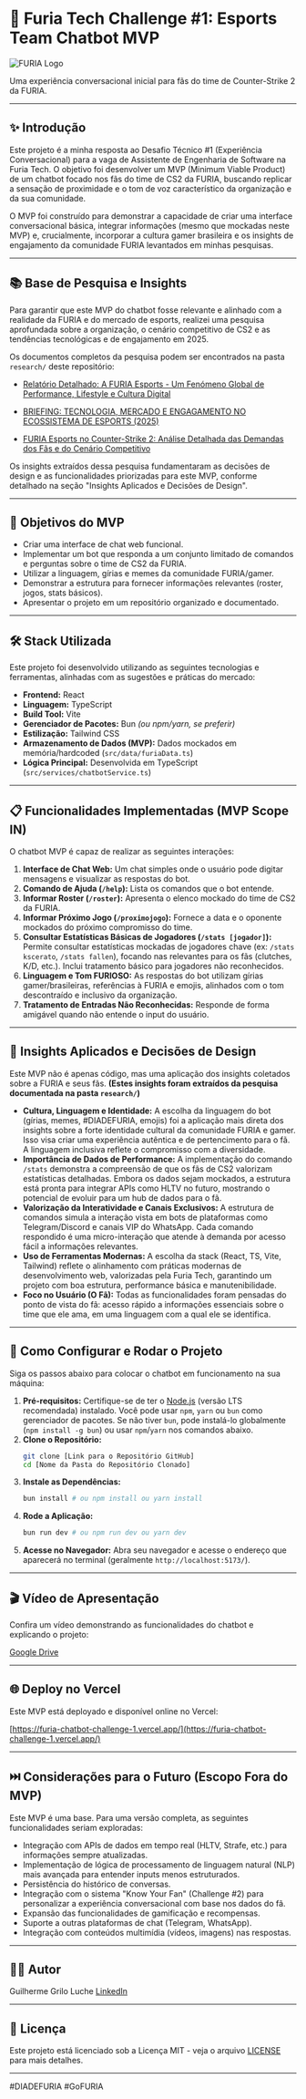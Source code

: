 # 🚀 Furia Tech Challenge #1: Esports Team Chatbot MVP

![FURIA Logo](/public/lovable-uploads/8daf5979-eafd-4127-a941-a36057f4ec81.png)

Uma experiência conversacional inicial para fãs do time de Counter-Strike 2 da FURIA.

---

## ✨ Introdução

Este projeto é a minha resposta ao Desafio Técnico #1 (Experiência Conversacional) para a vaga de Assistente de Engenharia de Software na Furia Tech. O objetivo foi desenvolver um MVP (Minimum Viable Product) de um chatbot focado nos fãs do time de CS2 da FURIA, buscando replicar a sensação de proximidade e o tom de voz característico da organização e da sua comunidade.

O MVP foi construído para demonstrar a capacidade de criar uma interface conversacional básica, integrar informações (mesmo que mockadas neste MVP) e, crucialmente, incorporar a cultura gamer brasileira e os insights de engajamento da comunidade FURIA levantados em minhas pesquisas.

---

## 📚 Base de Pesquisa e Insights

Para garantir que este MVP do chatbot fosse relevante e alinhado com a realidade da FURIA e do mercado de esports, realizei uma pesquisa aprofundada sobre a organização, o cenário competitivo de CS2 e as tendências tecnológicas e de engajamento em 2025.

Os documentos completos da pesquisa podem ser encontrados na pasta `research/` deste repositório:


*   [Relatório Detalhado: A FURIA Esports - Um Fenómeno Global de Performance, Lifestyle e Cultura Digital](research/Fúria%20eSports.md) 
*   [BRIEFING: TECNOLOGIA, MERCADO E ENGAGAMENTO NO ECOSSISTEMA DE ESPORTS (2025)](research/Tecnologia%20e%20Mercado%20de%20eSports%20em%202025.md)

*   [FURIA Esports no Counter-Strike 2: Análise Detalhada das Demandas dos Fãs e do Cenário Competitivo](research/FURIA%20Esports%20no%20Counter-Strike%202.md)

Os insights extraídos dessa pesquisa fundamentaram as decisões de design e as funcionalidades priorizadas para este MVP, conforme detalhado na seção "Insights Aplicados e Decisões de Design".

---

## 🎯 Objetivos do MVP

*   Criar uma interface de chat web funcional.
*   Implementar um bot que responda a um conjunto limitado de comandos e perguntas sobre o time de CS2 da FURIA.
*   Utilizar a linguagem, gírias e memes da comunidade FURIA/gamer.
*   Demonstrar a estrutura para fornecer informações relevantes (roster, jogos, stats básicos).
*   Apresentar o projeto em um repositório organizado e documentado.

---

## 🛠️ Stack Utilizada

Este projeto foi desenvolvido utilizando as seguintes tecnologias e ferramentas, alinhadas com as sugestões e práticas do mercado:

*   **Frontend:** React
*   **Linguagem:** TypeScript
*   **Build Tool:** Vite
*   **Gerenciador de Pacotes:** Bun *(ou npm/yarn, se preferir)*
*   **Estilização:** Tailwind CSS
*   **Armazenamento de Dados (MVP):** Dados mockados em memória/hardcoded (`src/data/furiaData.ts`)
*   **Lógica Principal:** Desenvolvida em TypeScript (`src/services/chatbotService.ts`)

---

## 📋 Funcionalidades Implementadas (MVP Scope IN)

O chatbot MVP é capaz de realizar as seguintes interações:

1.  **Interface de Chat Web:** Um chat simples onde o usuário pode digitar mensagens e visualizar as respostas do bot.
2.  **Comando de Ajuda (`/help`):** Lista os comandos que o bot entende.
3.  **Informar Roster (`/roster`):** Apresenta o elenco mockado do time de CS2 da FURIA.
4.  **Informar Próximo Jogo (`/proximojogo`):** Fornece a data e o oponente mockados do próximo compromisso do time.
5.  **Consultar Estatísticas Básicas de Jogadores (`/stats [jogador]`):** Permite consultar estatísticas mockadas de jogadores chave (ex: `/stats kscerato`, `/stats fallen`), focando nas relevantes para os fãs (clutches, K/D, etc.). Inclui tratamento básico para jogadores não reconhecidos.
6.  **Linguagem e Tom FURIOSO:** As respostas do bot utilizam gírias gamer/brasileiras, referências à FURIA e emojis, alinhados com o tom descontraído e inclusivo da organização.
7.  **Tratamento de Entradas Não Reconhecidas:** Responde de forma amigável quando não entende o input do usuário.

---

## 🧠 Insights Aplicados e Decisões de Design

Este MVP não é apenas código, mas uma aplicação dos insights coletados sobre a FURIA e seus fãs. **(Estes insights foram extraídos da pesquisa documentada na pasta `research/`)**

*   **Cultura, Linguagem e Identidade:** A escolha da linguagem do bot (gírias, memes, #DIADEFURIA, emojis) foi a aplicação mais direta dos insights sobre a forte identidade cultural da comunidade FURIA e gamer. Isso visa criar uma experiência autêntica e de pertencimento para o fã. A linguagem inclusiva reflete o compromisso com a diversidade.
*   **Importância de Dados de Performance:** A implementação do comando `/stats` demonstra a compreensão de que os fãs de CS2 valorizam estatísticas detalhadas. Embora os dados sejam mockados, a estrutura está pronta para integrar APIs como HLTV no futuro, mostrando o potencial de evoluir para um hub de dados para o fã.
*   **Valorização da Interatividade e Canais Exclusivos:** A estrutura de comandos simula a interação vista em bots de plataformas como Telegram/Discord e canais VIP do WhatsApp. Cada comando respondido é uma micro-interação que atende à demanda por acesso fácil a informações relevantes.
*   **Uso de Ferramentas Modernas:** A escolha da stack (React, TS, Vite, Tailwind) reflete o alinhamento com práticas modernas de desenvolvimento web, valorizadas pela Furia Tech, garantindo um projeto com boa estrutura, performance básica e manutenibilidade.
*   **Foco no Usuário (O Fã):** Todas as funcionalidades foram pensadas do ponto de vista do fã: acesso rápido a informações essenciais sobre o time que ele ama, em uma linguagem com a qual ele se identifica.

---

## 🔧 Como Configurar e Rodar o Projeto

Siga os passos abaixo para colocar o chatbot em funcionamento na sua máquina:

1.  **Pré-requisitos:** Certifique-se de ter o [Node.js](https://nodejs.org/) (versão LTS recomendada) instalado. Você pode usar `npm`, `yarn` ou `bun` como gerenciador de pacotes. Se não tiver `bun`, pode instalá-lo globalmente (`npm install -g bun`) ou usar `npm`/`yarn` nos comandos abaixo.
2.  **Clone o Repositório:**
    ```bash
    git clone [Link para o Repositório GitHub]
    cd [Nome da Pasta do Repositório Clonado]
    ```
3.  **Instale as Dependências:**
    ```bash
    bun install # ou npm install ou yarn install
    ```
4.  **Rode a Aplicação:**
    ```bash
    bun run dev # ou npm run dev ou yarn dev
    ```
5.  **Acesse no Navegador:** Abra seu navegador e acesse o endereço que aparecerá no terminal (geralmente `http://localhost:5173/`).

---

## 🎬 Vídeo de Apresentação

Confira um vídeo demonstrando as funcionalidades do chatbot e explicando o projeto:

[Google Drive](https://drive.google.com/file/d/1Evm2hGCCNjP1kfjqQMh6qQIKwZhcr1ij/view?usp=sharing)

---

## 🌐 Deploy no Vercel

Este MVP está deployado e disponível online no Vercel:

[https://furia-chatbot-challenge-1.vercel.app/](https://furia-chatbot-challenge-1.vercel.app/)

---

## ⏭️ Considerações para o Futuro (Escopo Fora do MVP)

Este MVP é uma base. Para uma versão completa, as seguintes funcionalidades seriam exploradas:

*   Integração com APIs de dados em tempo real (HLTV, Strafe, etc.) para informações sempre atualizadas.
*   Implementação de lógica de processamento de linguagem natural (NLP) mais avançada para entender inputs menos estruturados.
*   Persistência do histórico de conversas.
*   Integração com o sistema "Know Your Fan" (Challenge #2) para personalizar a experiência conversacional com base nos dados do fã.
*   Expansão das funcionalidades de gamificação e recompensas.
*   Suporte a outras plataformas de chat (Telegram, WhatsApp).
*   Integração com conteúdos multimídia (vídeos, imagens) nas respostas.

---

## 🙋‍♂️ Autor

Guilherme Grilo Luche
[LinkedIn](https://www.linkedin.com/in/guilherme-lucke/)

---

## 📄 Licença

Este projeto está licenciado sob a Licença MIT - veja o arquivo [LICENSE](LICENSE) para mais detalhes.

---

#DIADEFURIA #GoFURIA